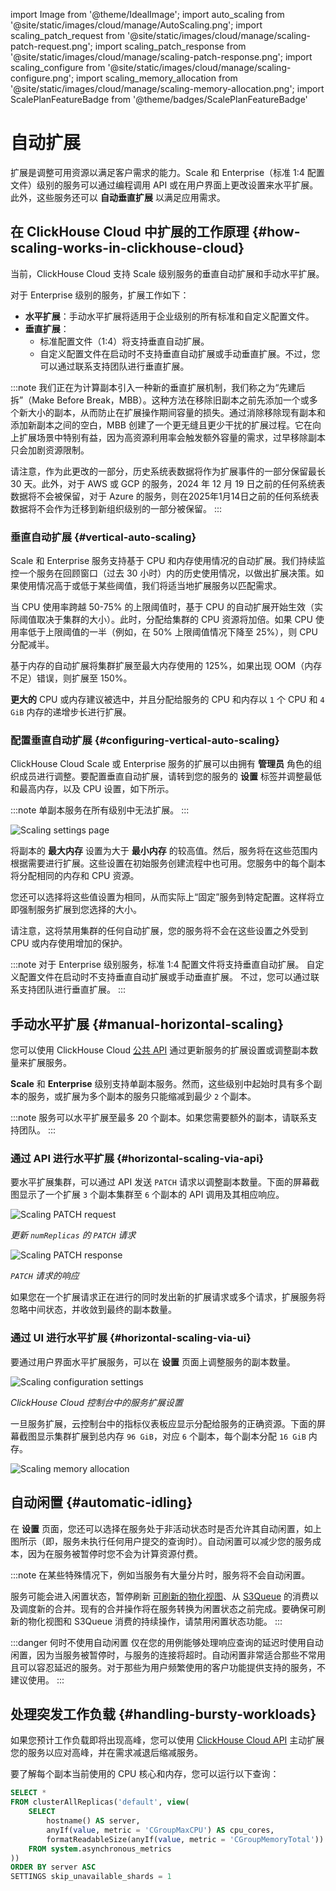 import Image from '@theme/IdealImage';
import auto_scaling from '@site/static/images/cloud/manage/AutoScaling.png';
import scaling_patch_request from '@site/static/images/cloud/manage/scaling-patch-request.png';
import scaling_patch_response from '@site/static/images/cloud/manage/scaling-patch-response.png';
import scaling_configure from '@site/static/images/cloud/manage/scaling-configure.png';
import scaling_memory_allocation from '@site/static/images/cloud/manage/scaling-memory-allocation.png';
import ScalePlanFeatureBadge from '@theme/badges/ScalePlanFeatureBadge'

# 自动扩展

扩展是调整可用资源以满足客户需求的能力。Scale 和 Enterprise（标准 1:4 配置文件）级别的服务可以通过编程调用 API 或在用户界面上更改设置来水平扩展。此外，这些服务还可以 **自动垂直扩展** 以满足应用需求。

<ScalePlanFeatureBadge feature="Automatic vertical scaling"/>

## 在 ClickHouse Cloud 中扩展的工作原理 {#how-scaling-works-in-clickhouse-cloud}

当前，ClickHouse Cloud 支持 Scale 级别服务的垂直自动扩展和手动水平扩展。

对于 Enterprise 级别的服务，扩展工作如下：

- **水平扩展**：手动水平扩展将适用于企业级别的所有标准和自定义配置文件。
- **垂直扩展**：
  - 标准配置文件（1:4）将支持垂直自动扩展。
  - 自定义配置文件在启动时不支持垂直自动扩展或手动垂直扩展。不过，您可以通过联系支持团队进行垂直扩展。

:::note
我们正在为计算副本引入一种新的垂直扩展机制，我们称之为“先建后拆”（Make Before Break，MBB）。这种方法在移除旧副本之前先添加一个或多个新大小的副本，从而防止在扩展操作期间容量的损失。通过消除移除现有副本和添加新副本之间的空白，MBB 创建了一个更无缝且更少干扰的扩展过程。它在向上扩展场景中特别有益，因为高资源利用率会触发额外容量的需求，过早移除副本只会加剧资源限制。

请注意，作为此更改的一部分，历史系统表数据将作为扩展事件的一部分保留最长 30 天。此外，对于 AWS 或 GCP 的服务，2024 年 12 月 19 日之前的任何系统表数据将不会被保留，对于 Azure 的服务，则在2025年1月14日之前的任何系统表数据将不会作为迁移到新组织级别的一部分被保留。
:::

### 垂直自动扩展 {#vertical-auto-scaling}

<ScalePlanFeatureBadge feature="Automatic vertical scaling"/>

Scale 和 Enterprise 服务支持基于 CPU 和内存使用情况的自动扩展。我们持续监控一个服务在回顾窗口（过去 30 小时）内的历史使用情况，以做出扩展决策。如果使用情况高于或低于某些阈值，我们将适当地扩展服务以匹配需求。

当 CPU 使用率跨越 50-75% 的上限阈值时，基于 CPU 的自动扩展开始生效（实际阈值取决于集群的大小）。此时，分配给集群的 CPU 资源将加倍。如果 CPU 使用率低于上限阈值的一半（例如，在 50% 上限阈值情况下降至 25%），则 CPU 分配减半。

基于内存的自动扩展将集群扩展至最大内存使用的 125%，如果出现 OOM（内存不足）错误，则扩展至 150%。

**更大的** CPU 或内存建议被选中，并且分配给服务的 CPU 和内存以 `1` 个 CPU 和 `4 GiB` 内存的递增步长进行扩展。

### 配置垂直自动扩展 {#configuring-vertical-auto-scaling}

ClickHouse Cloud Scale 或 Enterprise 服务的扩展可以由拥有 **管理员** 角色的组织成员进行调整。要配置垂直自动扩展，请转到您的服务的 **设置** 标签并调整最低和最高内存，以及 CPU 设置，如下所示。

:::note
单副本服务在所有级别中无法扩展。
:::

<Image img={auto_scaling} size="lg" alt="Scaling settings page" border/>

将副本的 **最大内存** 设置为大于 **最小内存** 的较高值。然后，服务将在这些范围内根据需要进行扩展。这些设置在初始服务创建流程中也可用。您服务中的每个副本将分配相同的内存和 CPU 资源。

您还可以选择将这些值设置为相同，从而实际上“固定”服务到特定配置。这样将立即强制服务扩展到您选择的大小。

请注意，这将禁用集群的任何自动扩展，您的服务将不会在这些设置之外受到 CPU 或内存使用增加的保护。

:::note
对于 Enterprise 级别服务，标准 1:4 配置文件将支持垂直自动扩展。
自定义配置文件在启动时不支持垂直自动扩展或手动垂直扩展。
不过，您可以通过联系支持团队进行垂直扩展。
:::

## 手动水平扩展 {#manual-horizontal-scaling}

<ScalePlanFeatureBadge feature="Manual horizontal scaling"/>

您可以使用 ClickHouse Cloud [公共 API](https://clickhouse.com/docs/cloud/manage/api/swagger#/paths/~1v1~1organizations~1:organizationId~1services~1:serviceId~1scaling/patch) 通过更新服务的扩展设置或调整副本数量来扩展服务。

**Scale** 和 **Enterprise** 级别支持单副本服务。然而，这些级别中起始时具有多个副本的服务，或扩展为多个副本的服务只能缩减到最少 `2` 个副本。

:::note
服务可以水平扩展至最多 20 个副本。如果您需要额外的副本，请联系支持团队。
:::

### 通过 API 进行水平扩展 {#horizontal-scaling-via-api}

要水平扩展集群，可以通过 API 发送 `PATCH` 请求以调整副本数量。下面的屏幕截图显示了一个扩展 `3` 个副本集群至 `6` 个副本的 API 调用及其相应响应。

<Image img={scaling_patch_request} size="lg" alt="Scaling PATCH request" border/>

*更新 `numReplicas` 的 `PATCH` 请求*

<Image img={scaling_patch_response} size="md" alt="Scaling PATCH response" border/>

*`PATCH` 请求的响应*

如果您在一个扩展请求正在进行的同时发出新的扩展请求或多个请求，扩展服务将忽略中间状态，并收敛到最终的副本数量。

### 通过 UI 进行水平扩展 {#horizontal-scaling-via-ui}

要通过用户界面水平扩展服务，可以在 **设置** 页面上调整服务的副本数量。

<Image img={scaling_configure} size="md" alt="Scaling configuration settings" border/>

*ClickHouse Cloud 控制台中的服务扩展设置*

一旦服务扩展，云控制台中的指标仪表板应显示分配给服务的正确资源。下面的屏幕截图显示集群扩展到总内存 `96 GiB`，对应 `6` 个副本，每个副本分配 `16 GiB` 内存。

<Image img={scaling_memory_allocation} size="md" alt="Scaling memory allocation" border />

## 自动闲置 {#automatic-idling}
在 **设置** 页面，您还可以选择在服务处于非活动状态时是否允许其自动闲置，如上图所示（即，服务未执行任何用户提交的查询时）。自动闲置可以减少您的服务成本，因为在服务被暂停时您不会为计算资源付费。

:::note
在某些特殊情况下，例如当服务有大量分片时，服务将不会自动闲置。

服务可能会进入闲置状态，暂停刷新 [可刷新的物化视图](/materialized-view/refreshable-materialized-view)、从 [S3Queue](/engines/table-engines/integrations/s3queue) 的消费以及调度新的合并。现有的合并操作将在服务转换为闲置状态之前完成。要确保可刷新的物化视图和 S3Queue 消费的持续操作，请禁用闲置状态功能。
:::

:::danger 何时不使用自动闲置
仅在您的用例能够处理响应查询的延迟时使用自动闲置，因为当服务被暂停时，与服务的连接将超时。自动闲置非常适合那些不常用且可以容忍延迟的服务。对于那些为用户频繁使用的客户功能提供支持的服务，不建议使用。
:::

## 处理突发工作负载 {#handling-bursty-workloads}
如果您预计工作负载即将出现高峰，您可以使用
[ClickHouse Cloud API](/cloud/manage/api/api-overview) 
主动扩展您的服务以应对高峰，并在需求减退后缩减服务。

要了解每个副本当前使用的 CPU 核心和内存，您可以运行以下查询：

```sql
SELECT *
FROM clusterAllReplicas('default', view(
    SELECT
        hostname() AS server,
        anyIf(value, metric = 'CGroupMaxCPU') AS cpu_cores,
        formatReadableSize(anyIf(value, metric = 'CGroupMemoryTotal')) AS memory
    FROM system.asynchronous_metrics
))
ORDER BY server ASC
SETTINGS skip_unavailable_shards = 1
```
